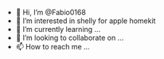 - 👋 Hi, I’m @Fabio0168
- 👀 I’m interested in shelly for apple homekit
- 🌱 I’m currently learning ...
- 💞️ I’m looking to collaborate on ...
- 📫 How to reach me ...

<!---
Fabio0168/Fabio0168 is a ✨ special ✨ repository because its `README.md` (this file) appears on your GitHub profile.
You can click the Preview link to take a look at your changes.
--->
